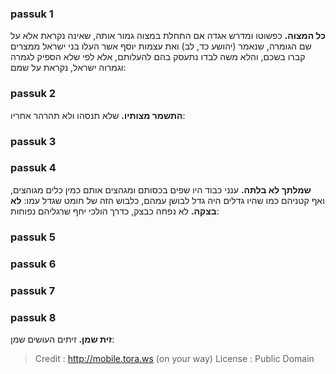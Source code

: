 
### passuk 1
<b>כל המצוה.</b> כפשוטו ומדרש אגדה אם התחלת במצוה גמור אותה, שאינה נקראת אלא על שם הגומרה, שנאמר (יהושע כד, לב) ואת עצמות יוסף אשר העלו בני ישראל ממצרים קברו בשכם, והלא משה לבדו נתעסק בהם להעלותם, אלא לפי שלא הספיק לגמרה וגמרוה ישראל, נקראת על שמם:

### passuk 2
<b>התשמר מצותיו.</b> שלא תנסהו ולא תהרהר אחריו:

### passuk 3

### passuk 4
<b>שמלתך לא בלתה.</b> ענני כבוד היו שפים בכסותם ומגהצים אותם כמין כלים מגוהצים, ואף קטניהם כמו שהיו גדלים היה גדל לבושן עמהם, כלבוש הזה של חומט שגדל עמו: 
<b>לא בצקה.</b> לא נפחה כבצק, כדרך הולכי יחף שרגליהם נפוחות:

### passuk 5

### passuk 6

### passuk 7

### passuk 8
<b>זית שמן.</b> זיתים העושים שמן:

>Credit : http://mobile.tora.ws (on your way)
>License : Public Domain